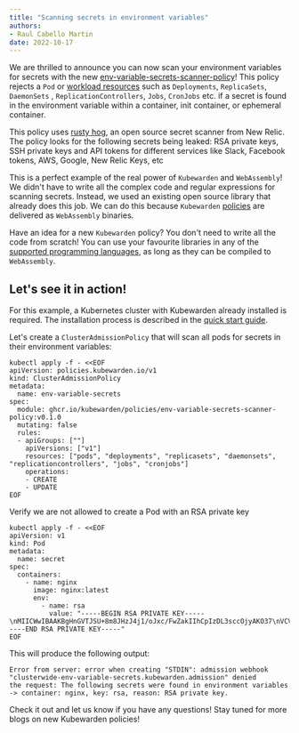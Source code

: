 ```yaml
---
title: "Scanning secrets in environment variables"
authors:
- Raul Cabello Martin
date: 2022-10-17
---
```


We are thrilled to announce you can now scan your environment variables for secrets with the new
[env-variable-secrets-scanner-policy](https://github.com/kubewarden/env-variable-secrets-scanner-policy)! This policy rejects a `Pod`
or [workload resources](https://kubernetes.io/docs/concepts/workloads/) such as `Deployments`, `ReplicaSets`, `DaemonSets`
, `ReplicationControllers`, `Jobs`, `CronJobs` etc. if a secret is found in the environment variable
within a container, init container, or ephemeral container.

This policy uses [rusty hog](https://github.com/newrelic/rusty-hog), an open source secret scanner from New Relic. The
policy looks for the following secrets being leaked: RSA private keys, SSH private keys and API tokens for different
services like Slack, Facebook tokens, AWS, Google, New Relic Keys, etc

This is a perfect example of the real power of `Kubewarden` and `WebAssembly`! We didn't have to write all the complex
code and regular expressions for scanning secrets. Instead, we used an existing open source library that already
does this job. We can do this because `Kubewarden` [policies](https://docs.kubewarden.io/writing-policies) are delivered 
as `WebAssembly` binaries.

Have an idea for a new `Kubewarden` policy? You don't need to write all the code from scratch! You can use 
your favourite libraries in any of the [supported programming languages](https://docs.kubewarden.io/writing-policies), as long 
as they can be compiled to `WebAssembly`.

## Let's see it in action!

For this example, a Kubernetes cluster with Kubewarden already installed is required. The installation process is
described in the [quick start guide](https://docs.kubewarden.io/quick-start).

Let's create a `ClusterAdmissionPolicy` that will scan all pods for secrets in their environment variables:

```
kubectl apply -f - <<EOF
apiVersion: policies.kubewarden.io/v1
kind: ClusterAdmissionPolicy
metadata:
  name: env-variable-secrets
spec:
  module: ghcr.io/kubewarden/policies/env-variable-secrets-scanner-policy:v0.1.0
  mutating: false
  rules:
  - apiGroups: [""]
    apiVersions: ["v1"]
    resources: ["pods", "deployments", "replicasets", "daemonsets", "replicationcontrollers", "jobs", "cronjobs"]
    operations:
    - CREATE
    - UPDATE
EOF
```

Verify we are not allowed to create a Pod with an RSA private key

```
kubectl apply -f - <<EOF                                                                  
apiVersion: v1     
kind: Pod
metadata:
  name: secret
spec:
  containers:
    - name: nginx
      image: nginx:latest
      env:
        - name: rsa
          value: "-----BEGIN RSA PRIVATE KEY-----\nMIICWwIBAAKBgHnGVTJSU+8m8JHzJ4j1/oJxc/FwZakIIhCpIzDL3sccOjyAKO37\nVCVwKCXz871Uo+LBWhFoMVnJCEoPgZVJFPa+Om3693gdachdQpGXuMp6fmU8KHG5\nMfRxoc0tcFhLshg7luhUqu37hAp82pIySp+CnwrOPeHcpHgTbwkk+dufAgMBAAEC\ngYBXdoM0rHsKlx5MxadMsNqHGDOdYwwxVt0YuFLFNnig6/5L/ATpwQ1UAnVjpQ8Y\nmlVHhXZKcFqZ0VE52F9LOP1rnWUfAu90ainLC62X/aKvC1HtOMY5zf8p+Xq4WTeG\nmP4KxJakEZmk8GNaWvwp/bn480jxi9AkCglJzkDKMUt0MQJBAPFMBBxD0D5Um07v\nnffYrU2gKpjcTIZJEEcvbHZV3TRXb4sI4WznOk3WqW/VUo9N83T4BAeKp7QY5P5M\ntVbznhcCQQCBMeS2C7ctfWI8xYXZyCtp2ecFaaQeO3zCIuCcCqv+AyMQwX6GnzNW\nnVvAeDAcLkjhEqg6QW5NehcfilJbj2u5AkEA5Mk5oH8f5OmdtHN36Tb14wM5QGSo\n3i5Kk+RAR9dT/LvmlAJgkzyOyJz/XHz8Ycn8S2yZjXkHV7i+7utWiVJGEwJAOhXN\nh0+DHs+lkD8aK80EP8X5SQSzBeim8b2ukFl39G9Cn7DvCuWetk1vR/yBXNouaAr0\nWaS7S9gdd0/AMWws+QJAGjYTz7Ab9tLGT7zCTSHPzwk8m+gm4wMfChN4yAyr1kac\nTLzJZaNLjNmAfUu5azZTJ2LG9HR0B7jUyQm4aJ68hA==\n-----END RSA PRIVATE KEY-----"
EOF
```

This will produce the following output:

```
Error from server: error when creating "STDIN": admission webhook "clusterwide-env-variable-secrets.kubewarden.admission" denied
the request: The following secrets were found in environment variables -> container: nginx, key: rsa, reason: RSA private key. 
```

Check it out and let us know if you have any questions! Stay tuned for more blogs on new Kubewarden policies!
